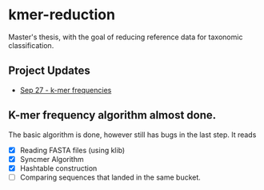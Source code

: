 # kmer-reduction
Master's thesis, with the goal of reducing reference data for taxonomic classification.

## Project Updates
- [Sep 27 - k-mer frequencies](#sep_27)

##  <a name="sep_27"></a> K-mer frequency algorithm almost done.
The basic algorithm is done, however still has bugs in the last step. It reads
- [x] Reading FASTA files (using klib)
- [x] Syncmer Algorithm 
- [x] Hashtable construction
- [ ] Comparing sequences that landed in the same bucket.
